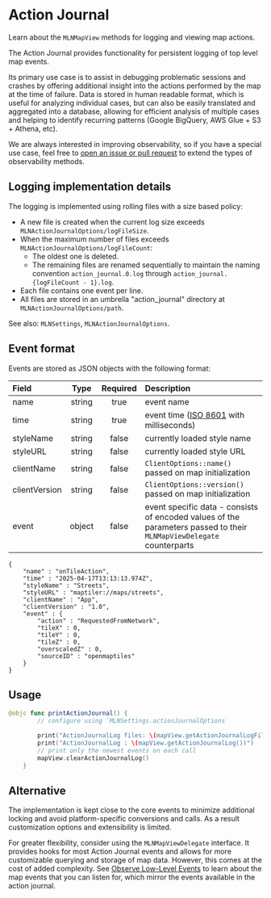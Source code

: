 # Action Journal

Learn about the ``MLNMapView`` methods for logging and viewing map actions.

<!-- NOTE: keep this text in sync with platform/android/docs/observability/action-journal.md -->

The Action Journal provides functionality for persistent logging of top level map events.

Its primary use case is to assist in debugging problematic sessions and crashes by offering additional insight into the actions performed by the map at the time of failure. Data is stored in human readable format, which is useful for analyzing individual cases, but can also be easily translated and aggregated into a database, allowing for efficient analysis of multiple cases and helping to identify recurring patterns (Google BigQuery, AWS Glue + S3 + Athena, etc).

We are always interested in improving observability, so if you have a special use case, feel free to [open an issue or pull request](https://github.com/maplibre/maplibre-native) to extend the types of observability methods.

## Logging implementation details

The logging is implemented using rolling files with a size based policy:

- A new file is created when the current log size exceeds ``MLNActionJournalOptions/logFileSize``.
- When the maximum number of files exceeds ``MLNActionJournalOptions/logFileCount``:
    - The oldest one is deleted.
    - The remaining files are renamed sequentially to maintain the naming convention `action_journal.0.log` through `action_journal.{logFileCount - 1}.log`.
- Each file contains one event per line.
- All files are stored in an umbrella "action_journal" directory at ``MLNActionJournalOptions/path``.

See also: ``MLNSettings``, ``MLNActionJournalOptions``.

## Event format

Events are stored as JSON objects with the following format:

| Field | Type | Required | Description |
| :---- | :--: | :------: | :---------- |
| name | string | true | event name |
| time | string | true | event time ([ISO 8601](https://en.wikipedia.org/wiki/ISO_8601) with milliseconds) |
| styleName | string | false | currently loaded style name |
| styleURL | string | false | currently loaded style URL |
| clientName | string | false | `ClientOptions::name()` passed on map initialization |
| clientVersion | string | false | `ClientOptions::version()` passed on map initialization |
| event | object | false | event specific data - consists of encoded values of the parameters passed to their ``MLNMapViewDelegate`` counterparts

```
{
    "name" : "onTileAction",
    "time" : "2025-04-17T13:13:13.974Z",
    "styleName" : "Streets",
    "styleURL" : "maptiler://maps/streets",
    "clientName" : "App",
    "clientVersion" : "1.0",
    "event" : {
        "action" : "RequestedFromNetwork",
        "tileX" : 0,
        "tileY" : 0,
        "tileZ" : 0,
        "overscaledZ" : 0,
        "sourceID" : "openmaptiles"
    }
}
```

## Usage

<!-- include-example(ObserverExampleActionJournal) -->

```swift
@objc func printActionJournal() {
        // configure using `MLNSettings.actionJournalOptions`

        print("ActionJournalLog files: \(mapView.getActionJournalLogFiles())")
        print("ActionJournalLog : \(mapView.getActionJournalLog())")
        // print only the newest events on each call
        mapView.clearActionJournalLog()
    }
```

## Alternative

The implementation is kept close to the core events to minimize additional locking and avoid platform-specific conversions and calls. As a result customization options and extensibility is limited.

For greater flexibility, consider using the ``MLNMapViewDelegate`` interface. It provides hooks for most Action Journal events and allows for more customizable querying and storage of map data. However, this comes at the cost of added complexity. See [Observe Low-Level Events](./ObserverExample.md) to learn about the map events that you can listen for, which mirror the events available in the action journal.
